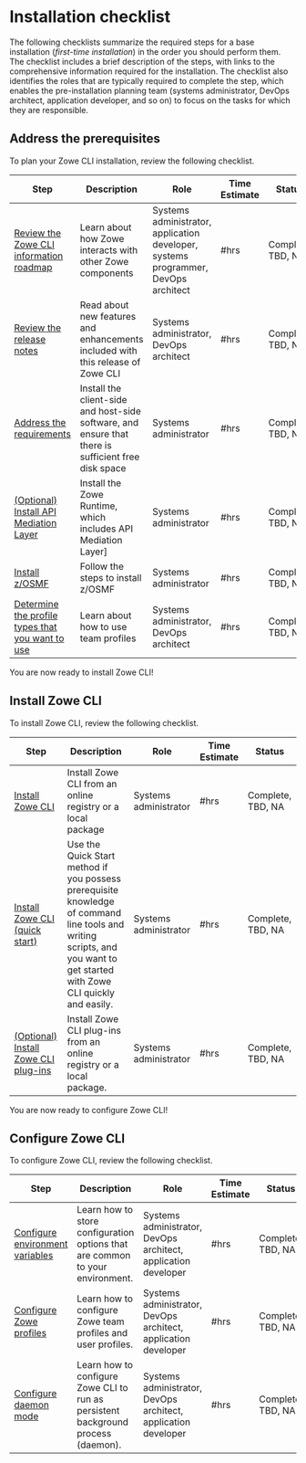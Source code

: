 # Installation checklist

The following checklists summarize the required steps for a base installation (_first-time installation_) in the order you should perform them. The checklist includes a brief description of the steps, with links to the comprehensive information required for the installation. The checklist also identifies the roles that are typically required to complete the step, which enables the pre-installation planning team (systems administrator, DevOps architect, application developer, and so on) to focus on the tasks for which they are responsible.

## Address the prerequisites

To plan your Zowe CLI installation, review the following checklist.

| Step        | Description | Role       | Time Estimate | Status     |
| ----------- | ----------- | ---------- | ------------- | ---------- |
| [Review the Zowe CLI information roadmap](../getting-started/user-roadmap-zowe-cli.md) | Learn about how Zowe interacts with other Zowe components | Systems administrator, application developer, systems programmer, DevOps architect  | #hrs | Complete, TBD, NA |
| [Review the release notes](../getting-started/rlease-notes/v1.27.md) | Read about new features and enhancements included with this release of Zowe CLI | Systems administrator, DevOps architect |  #hrs |Complete, TBD, NA || Review the Zowe CLI installation methods | [Determine the installation package to use to install CLI](cli-installcli.md) | Systems administrator |  #hrs | Complete, TBD, NA |
| [Address the requirements](../user-guide/systemrequirements-cli.md) | Install the client-side and host-side software, and ensure that there is sufficient free disk space | Systems administrator | #hrs | Complete, TBD, NA |
| [(Optional) Install API Mediation Layer](../user-guide/install-zos.md) | Install the Zowe Runtime, which includes API Mediation Layer] | Systems administrator | #hrs | Complete, TBD, NA |
| [Install z/OSMF](https://www.ibm.com/docs/en/zos/2.3.0?topic=configuration-setting-up-zosmf-first-time) | Follow the steps to install z/OSMF | Systems administrator  | #hrs | Complete, TBD, NA |
| [Determine the profile types that you want to use](../user-guide/cli-using-using-profiles.md) | Learn about how to use team profiles | Systems administrator, DevOps architect | #hrs | Complete, TBD, NA |

You are now ready to install Zowe CLI!
## Install Zowe CLI

To install Zowe CLI, review the following checklist.

| Step        | Description | Role       | Time Estimate | Status     |
| ----------- | ----------- | ---------- | ------------- | ---------- |
| [Install Zowe CLI](../user-guide/cli-installcli.md) | Install Zowe CLI from an online registry or a local package | Systems administrator |  #hrs | Complete, TBD, NA |
| [Install Zowe CLI (quick start)](../getting-started/cli-getting-started.md) | Use the Quick Start method if you possess prerequisite knowledge of command line tools and writing scripts, and you want to get started with Zowe CLI quickly and easily. | Systems administrator |  #hrs | Complete, TBD, NA |
| [(Optional) Install Zowe CLI plug-ins](../user-guide/cli-installplugins.md) | Install Zowe CLI plug-ins from an online registry or a local package. | Systems administrator |  #hrs | Complete, TBD, NA |

You are now ready to configure Zowe CLI!
## Configure Zowe CLI

To configure Zowe CLI, review the following checklist.

| Step        | Description | Role       | Time Estimate | Status     |
| ----------- | ----------- | ---------- | ------------- | ---------- |
| [Configure environment variables](../user-guide/cli-configuringcli-ev.md) | Learn how to store configuration options that are common to your environment.  | Systems administrator, DevOps architect, application developer | #hrs | Complete, TBD, NA |
| [Configure Zowe profiles](../user-guide/cli-using-using-profiles.md) | Learn how to configure Zowe team profiles and  user profiles. | Systems administrator, DevOps architect, application developer | #hrs | Complete, TBD, NA |
| [Configure daemon mode](../user-guide/cli-using-using-daemon-mode.md) | Learn how to configure Zowe CLI to run as persistent background process (daemon). | Systems administrator, DevOps architect, application developer | #hrs | Complete, TBD, NA |